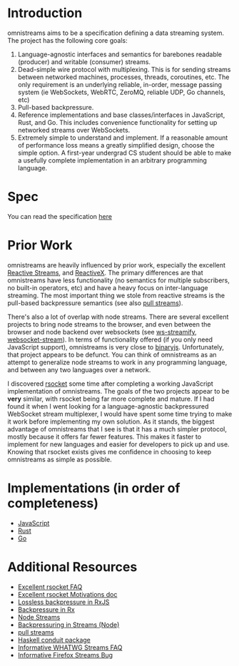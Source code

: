 # Introduction

omnistreams aims to be a specification defining a data streaming system.
The project has the following core goals:

1. Language-agnostic interfaces and semantics for barebones readable (producer) and
   writable (consumer) streams.
2. Dead-simple wire protocol with multiplexing. This is for sending streams
   between networked machines, processes, threads, coroutines, etc. The only
   requirement is an underlying reliable, in-order, message passing system (ie
   WebSockets, WebRTC, ZeroMQ, reliable UDP, Go channels, etc)
3. Pull-based backpressure.
4. Reference implementations and base classes/interfaces in JavaScript, Rust,
   and Go. This includes convenience functionality for setting up
   networked streams over WebSockets.
5. Extremely simple to understand and implement. If a reasonable amount of
   performance loss means a greatly simplified design, choose the simple
   option. A first-year undergrad CS student should be able to make a usefully
   complete implementation in an arbitrary programming language.

# Spec

You can read the specification [here](spec.md)


# Prior Work

omnistreams are heavily influenced by prior work, especially the excellent
[Reactive Streams](http://www.reactive-streams.org/), and
[ReactiveX](http://reactivex.io/). The primary differences are that omnistreams
have less functionality (no semantics for multiple subscribers, no built-in
operators, etc) and have a heavy focus on inter-language streaming. The most
important thing we stole from reactive streams is the pull-based backpressure
semantics (see also [pull
streams](https://github.com/pull-stream/pull-stream)).

There's also a lot of overlap with node streams. There are several excellent
projects to bring node streams to the browser, and even between the browser and
node backend over websockets (see
[ws-streamify](https://github.com/baygeldin/ws-streamify), [websocket-stream](https://github.com/maxogden/websocket-stream)). In terms of
functionality offered (if you only need JavaScript support), omnistreams is very close to
[binaryjs](https://github.com/binaryjs/binaryjs).
Unfortunately, that project appears to be defunct. You can think of
omnistreams as an attempt to generalize node streams to work in any programming
language, and between any two languages over a network.

I discovered [rsocket](http://rsocket.io/) some time after completing a working JavaScript implementation of omnistreams. The goals of the two projects appear to be **very** similar, with rsocket being far more complete and mature. If I had found it when I went looking for a language-agnostic backpressured WebSocket stream multiplexer, I would have spent some time trying to make it work before implementing my own solution. As it stands, the biggest advantage of omnistreams that I see is that it has a much simpler protocol, mostly because it offers far fewer features. This makes it faster to implement for new languages and easier for developers to pick up and use. Knowing that rsocket exists gives me confidence in choosing to keep omnistreams as simple as possible.


# Implementations (in order of completeness)

* [JavaScript](https://github.com/anderspitman/omnistreams-js)
* [Rust](https://github.com/omnistreams/omnistreams-rs)
* [Go](https://github.com/anderspitman/omnistreams-go)


# Additional Resources

* [Excellent rsocket FAQ](http://rsocket.io/docs/FAQ)
* [Excellent rsocket Motivations doc](http://rsocket.io/docs/Motivations)
* [Lossless backpressure in RxJS](https://itnext.io/lossless-backpressure-in-rxjs-b6de30a1b6d4)
* [Backpressure in Rx](https://github.com/ReactiveX/RxJava/wiki/Backpressure)
* [Node Streams](https://nodejs.org/api/stream.html)
* [Backpressuring in Streams (Node)](https://nodejs.org/en/docs/guides/backpressuring-in-streams/)
* [pull streams](http://dominictarr.com/post/149248845122/pull-streams-pull-streams-are-a-very-simple)
* [Haskell conduit package](https://github.com/snoyberg/conduit#readme)
* [Informative WHATWG Streams FAQ](https://github.com/whatwg/streams/blob/master/FAQ.md)
* [Informative Firefox Streams Bug](https://bugzilla.mozilla.org/show_bug.cgi?id=1128959)
